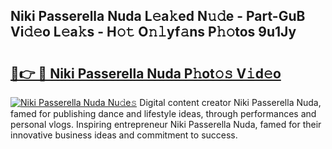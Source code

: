 ## Niki Passerella Nuda L𝚎a𝚔ed N𝚞𝚍e - Part-GuB Vi𝚍𝚎o L𝚎a𝚔s - H𝚘𝚝 O𝚗𝚕yf𝚊ns P𝚑𝚘tos 9u1Jy

# <h2><a href="http://kfcb02.oniu.top/?m=Niki+Passerella+Nuda">🔗👉 🔴 Niki Passerella Nuda P𝚑ot𝚘𝚜 V𝚒d𝚎o</a></h2>

[![Niki Passerella Nuda Nu𝚍e𝚜](https://i.imgur.com/0qMVB7G.gif)](http://kfcb02.oniu.top/?m=Niki+Passerella+Nuda)
Digital content creator Niki Passerella Nuda, famed for publishing dance and lifestyle ideas, through performances and personal vlogs. Inspiring entrepreneur Niki Passerella Nuda, famed for their innovative business ideas and commitment to success.  
